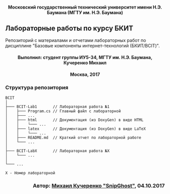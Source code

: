 #### <p align="center">Московский государственный технический университет имени Н.Э. Баумана (МГТУ им. Н.Э. Баумана)</p>

## Лабораторные работы по курсу БКИТ

Репозиторий с материалами и отчетами лабораторных работ по дисциплине "Базовые компоненты интернет-технологий (БКИТ/BCIT)".  

#### <p align="center">Выполнил: студент группы ИУ5-34, МГТУ им. Н.Э. Баумана, Кучеренко Михаил</p>

#### <p align="center"> Москва, 2017</p>

### Структура репозитория

```
BCIT
│
├─── BCIT-Lab1       // Лабораторная работа №1
│    ├─── Program.cs // Главный файл с лабораторной
│    ├─── ...
│    ├─── html       // Документация (из DoxyGen) в виде HTML
│    │    └─── ...
│    ├─── latex      // Документация (из DoxyGen) в виде LaTeX
│    │    └─── ...
│    ├─── README.md  // Краткий отчет по лабораторной работе
│    └─── ...
│
├─── BCIT-LabX       // Лабораторная работа №Х
│    └─── ...
│
└─── ...

X - Номер лабораторной
```

### <p align="right"> Автор: [Михаил Кучеренко "SnipGhost"](https://vk.com/snipghost), 04.10.2017 </p>
